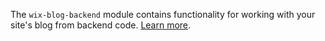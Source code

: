
The `wix-blog-backend` module contains functionality for working with your site's blog from backend code. [Learn more](https://www.wix.com/velo/reference/wix-blog-backend/introduction).
